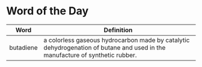 # Word of the Day

|Word|Definition|
|---|---|
|butadiene|a colorless gaseous hydrocarbon made by catalytic dehydrogenation of butane and used in the manufacture of synthetic rubber.|